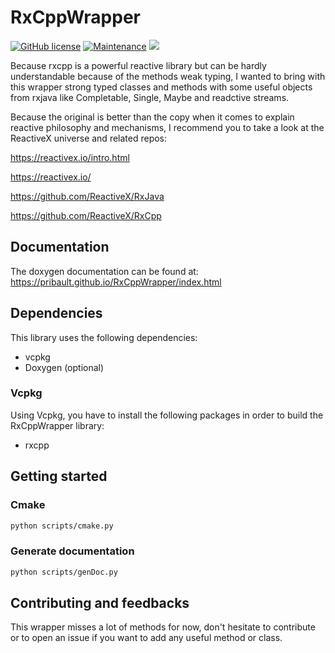 # RxCppWrapper

[![GitHub license](https://img.shields.io/github/license/pribault/RxCppWrapper)](https://github.com/pribault/RxCppWrapper/blob/master/LICENSE)
[![Maintenance](https://img.shields.io/badge/Maintained%3F-yes-green.svg)](https://github.com/pribault/RxCppWrapper/graphs/commit-activity)
![](https://img.shields.io/badge/C%2B%2B-17-blue)

Because rxcpp is a powerful reactive library but can be hardly understandable because of the methods weak typing, I wanted to bring with this wrapper strong typed classes and methods with some useful objects from rxjava like Completable, Single, Maybe and readctive streams.

Because the original is better than the copy when it comes to explain reactive philosophy and mechanisms, I recommend you to take a look at the ReactiveX universe and related repos:

https://reactivex.io/intro.html

https://reactivex.io/

https://github.com/ReactiveX/RxJava

https://github.com/ReactiveX/RxCpp

## Documentation

The doxygen documentation can be found at: https://pribault.github.io/RxCppWrapper/index.html

## Dependencies

This library uses the following dependencies:

- vcpkg
- Doxygen (optional)

### Vcpkg

Using Vcpkg, you have to install the following packages in order to build the RxCppWrapper library:

- rxcpp

## Getting started

### Cmake

```sh
python scripts/cmake.py
```

### Generate documentation

```sh
python scripts/genDoc.py
```

## Contributing and feedbacks

This wrapper misses a lot of methods for now, don't hesitate to contribute or to open an issue if you want to add any useful method or class.
